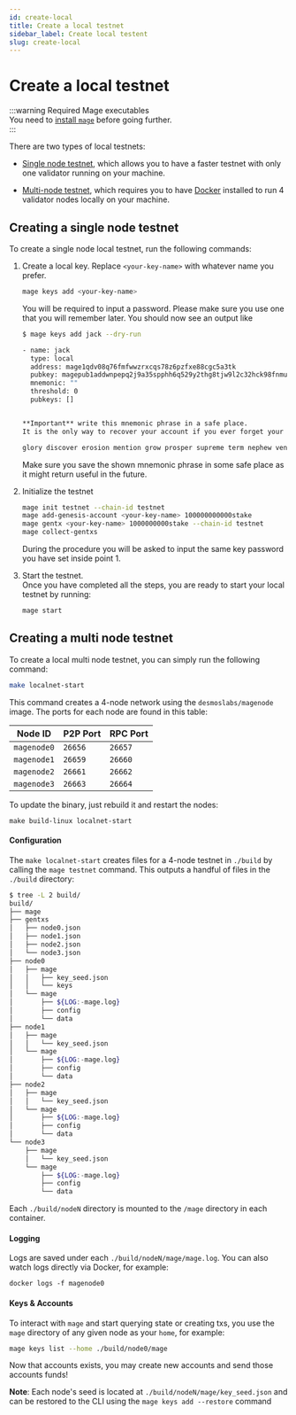 ```yaml
---
id: create-local
title: Create a local testnet
sidebar_label: Create local testent
slug: create-local
---
```


# Create a local testnet
:::warning Required Mage executables  
You need to [install `mage`](02-install.md) before going further.  
:::

There are two types of local testnets:

- [Single node testnet](#creating-a-single-node-testnet), which allows you to have a faster testnet with only one validator running on your machine. 

- [Multi-node testnet](#creating-a-multi-node-testnet), which requires you to have [Docker](https://docker.io) installed to run 4 validator nodes locally on your machine. 

## Creating a single node testnet
To create a single node local testnet, run the following commands:

1. Create a local key. Replace `<your-key-name>` with whatever name you prefer.
   ```bash 
   mage keys add <your-key-name>
   ```

   You will be required to input a password. Please make sure you use one that you will remember later. You should now see an output like

   ```bash
   $ mage keys add jack --dry-run
   
   - name: jack
     type: local
     address: mage1qdv08q76fmfwwzrxcqs78z6pzfxe88cgc5a3tk
     pubkey: magepub1addwnpepq2j9a35spphh6q529y2thg8tjw9l2c32hck98fnmu99sxpw9a9aegugm6xs
     mnemonic: ""
     threshold: 0
     pubkeys: []
   
   
   **Important** write this mnemonic phrase in a safe place.
   It is the only way to recover your account if you ever forget your password.
   
   glory discover erosion mention grow prosper supreme term nephew venue pear eternal budget rely outdoor lobster strong sign space make soccer medal tuition patrol
   ```
   
   Make sure you save the shown mnemonic phrase in some safe place as it might return useful in the future. 
   
2. Initialize the testnet
   ```bash
   mage init testnet --chain-id testnet
   mage add-genesis-account <your-key-name> 100000000000stake
   mage gentx <your-key-name> 1000000000stake --chain-id testnet
   mage collect-gentxs
   ``` 
   
   During the procedure you will be asked to input the same key password you have set inside point 1. 
   
3. Start the testnet.  
   Once you have completed all the steps, you are ready to start your local testnet by running: 
   ```bash
   mage start
   ```

## Creating a multi node testnet 
To create a local multi node testnet, you can simply run the following command: 

```bash
make localnet-start
```

This command creates a 4-node network using the `desmoslabs/magenode` image. The ports for each node are found in this
table:

| Node ID       | P2P Port | RPC Port |
|---------------|----------|----------|
| `magenode0` | `26656`  | `26657`  |
| `magenode1` | `26659`  | `26660`  |
| `magenode2` | `26661`  | `26662`  |
| `magenode3` | `26663`  | `26664`  |

To update the binary, just rebuild it and restart the nodes:

```
make build-linux localnet-start
```

#### Configuration

The `make localnet-start` creates files for a 4-node testnet in `./build` by calling the `mage testnet` command. This outputs a handful of files in the `./build` directory:

```bash
$ tree -L 2 build/
build/
├── mage
├── gentxs
│   ├── node0.json
│   ├── node1.json
│   ├── node2.json
│   └── node3.json
├── node0
│   ├── mage
│   │   ├── key_seed.json
│   │   └── keys
│   └── mage
│       ├── ${LOG:-mage.log}
│       ├── config
│       └── data
├── node1
│   ├── mage
│   │   └── key_seed.json
│   └── mage
│       ├── ${LOG:-mage.log}
│       ├── config
│       └── data
├── node2
│   ├── mage
│   │   └── key_seed.json
│   └── mage
│       ├── ${LOG:-mage.log}
│       ├── config
│       └── data
└── node3
    ├── mage
    │   └── key_seed.json
    └── mage
        ├── ${LOG:-mage.log}
        ├── config
        └── data
```

Each `./build/nodeN` directory is mounted to the `/mage` directory in each container.

#### Logging

Logs are saved under each `./build/nodeN/mage/mage.log`. You can also watch logs directly via Docker, for example:

```
docker logs -f magenode0
```

#### Keys & Accounts

To interact with `mage` and start querying state or creating txs, you use the
`mage` directory of any given node as your `home`, for example:

```bash
mage keys list --home ./build/node0/mage
```

Now that accounts exists, you may create new accounts and send those accounts funds!

**Note**: Each node's seed is located at `./build/nodeN/mage/key_seed.json` and can be restored to the CLI using the `mage keys add --restore` command

